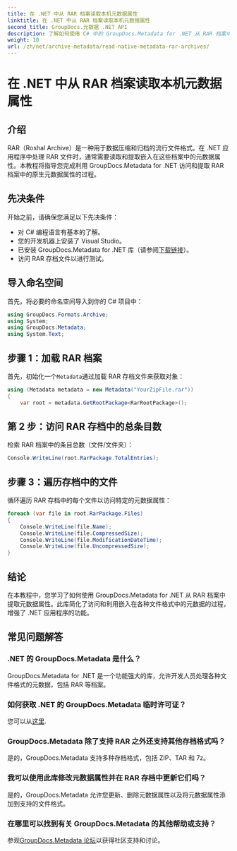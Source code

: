 ```yaml
---
title: 在 .NET 中从 RAR 档案读取本机元数据属性
linktitle: 在 .NET 中从 RAR 档案读取本机元数据属性
second_title: GroupDocs.元数据 .NET API
description: 了解如何使用 C# 中的 GroupDocs.Metadata for .NET 从 RAR 档案中提取元数据属性。轻松探索文件详细信息。
weight: 10
url: /zh/net/archive-metadata/read-native-metadata-rar-archives/
---
```


# 在 .NET 中从 RAR 档案读取本机元数据属性

## 介绍
RAR（Roshal Archive）是一种用于数据压缩和归档的流行文件格式。在 .NET 应用程序中处理 RAR 文件时，通常需要读取和提取嵌入在这些档案中的元数据属性。本教程将指导您完成利用 GroupDocs.Metadata for .NET 访问和提取 RAR 档案中的原生元数据属性的过程。
## 先决条件

开始之前，请确保您满足以下先决条件：
- 对 C# 编程语言有基本的了解。
- 您的开发机器上安装了 Visual Studio。
- 已安装 GroupDocs.Metadata for .NET 库（请参阅[下载链接](https://releases.groupdocs.com/metadata/net/)）。
- 访问 RAR 存档文件以进行测试。

## 导入命名空间
首先，将必要的命名空间导入到你的 C# 项目中：
```csharp
using GroupDocs.Formats.Archive;
using System;
using GroupDocs.Metadata;
using System.Text;
```

## 步骤 1：加载 RAR 档案
首先，初始化一个`Metadata`通过加载 RAR 存档文件来获取对象：
```csharp
using (Metadata metadata = new Metadata("YourZipFile.rar"))
{
    var root = metadata.GetRootPackage<RarRootPackage>();
```
## 第 2 步：访问 RAR 存档中的总条目数
检索 RAR 档案中的条目总数（文件/文件夹）：
```csharp
Console.WriteLine(root.RarPackage.TotalEntries);
```
## 步骤 3：遍历存档中的文件
循环遍历 RAR 存档中的每个文件以访问特定的元数据属性：
```csharp
foreach (var file in root.RarPackage.Files)
{
    Console.WriteLine(file.Name);
    Console.WriteLine(file.CompressedSize);
    Console.WriteLine(file.ModificationDateTime);
    Console.WriteLine(file.UncompressedSize);
}
```

## 结论
在本教程中，您学习了如何使用 GroupDocs.Metadata for .NET 从 RAR 档案中提取元数据属性。此库简化了访问和利用嵌入在各种文件格式中的元数据的过程，增强了 .NET 应用程序的功能。

## 常见问题解答
### .NET 的 GroupDocs.Metadata 是什么？
GroupDocs.Metadata for .NET 是一个功能强大的库，允许开发人员处理各种文件格式的元数据，包括 RAR 等档案。
### 如何获取 .NET 的 GroupDocs.Metadata 临时许可证？
您可以从[这里](https://purchase.groupdocs.com/temporary-license/).
### GroupDocs.Metadata 除了支持 RAR 之外还支持其他存档格式吗？
是的，GroupDocs.Metadata 支持多种存档格式，包括 ZIP、TAR 和 7z。
### 我可以使用此库修改元数据属性并在 RAR 存档中更新它们吗？
是的，GroupDocs.Metadata 允许您更新、删除元数据属性以及将元数据属性添加到支持的文件格式。
### 在哪里可以找到有关 GroupDocs.Metadata 的其他帮助或支持？
参观[GroupDocs.Metadata 论坛](https://forum.groupdocs.com/c/metadata/14)以获得社区支持和讨论。